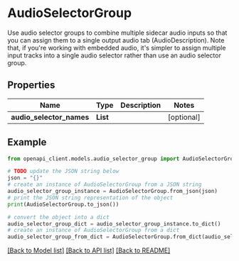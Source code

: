 # AudioSelectorGroup

Use audio selector groups to combine multiple sidecar audio inputs so that you can assign them to a single output audio tab (AudioDescription). Note that, if you're working with embedded audio, it's simpler to assign multiple input tracks into a single audio selector rather than use an audio selector group.

## Properties

Name | Type | Description | Notes
------------ | ------------- | ------------- | -------------
**audio_selector_names** | **List** |  | [optional] 

## Example

```python
from openapi_client.models.audio_selector_group import AudioSelectorGroup

# TODO update the JSON string below
json = "{}"
# create an instance of AudioSelectorGroup from a JSON string
audio_selector_group_instance = AudioSelectorGroup.from_json(json)
# print the JSON string representation of the object
print(AudioSelectorGroup.to_json())

# convert the object into a dict
audio_selector_group_dict = audio_selector_group_instance.to_dict()
# create an instance of AudioSelectorGroup from a dict
audio_selector_group_from_dict = AudioSelectorGroup.from_dict(audio_selector_group_dict)
```
[[Back to Model list]](../README.md#documentation-for-models) [[Back to API list]](../README.md#documentation-for-api-endpoints) [[Back to README]](../README.md)


